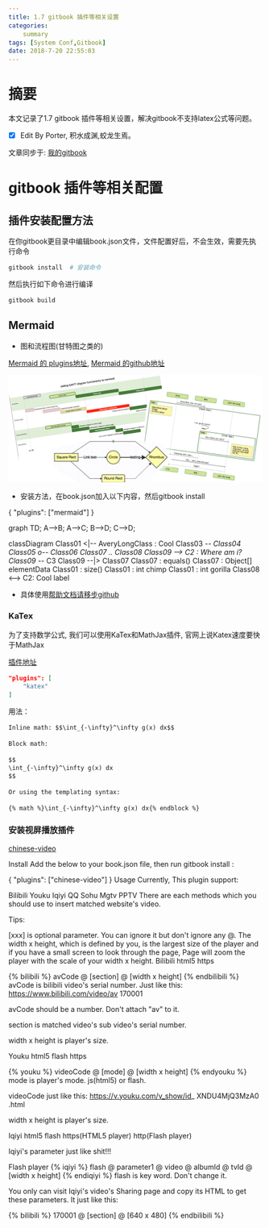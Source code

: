 ```yaml
---
title: 1.7 gitbook 插件等相关设置
categories:     
    summary    
tags: [System Conf,Gitbook]
date: 2018-7-20 22:55:03
---
```


# 摘要

本文记录了1.7 gitbook 插件等相关设置，解决gitbook不支持latex公式等问题。

- [x] Edit By Porter, 积水成渊,蛟龙生焉。

<!-- more -->

文章同步于: [我的gitbook](https://porter.gitbook.io/)

# gitbook 插件等相关配置

## 插件安装配置方法

在你gitbook更目录中编辑book.json文件，文件配置好后，不会生效，需要先执行命令

```bash
gitbook install  # 安装命令
```

然后执行如下命令进行编译

```bash
gitbook build
```

## Mermaid

- 图和流程图(甘特图之类的)

[Mermaid 的 plugins地址](https://plugins.gitbook.com/plugin/mermaid), [Mermaid 的github地址](https://github.com/knsv/mermaid)

![Mermaid](./image1/Plugins_Mermaid.png)

- 安装方法，在book.json加入以下内容，然后gitbook install

{
    "plugins": ["mermaid"]
}

graph TD;
    A-->B;
    A-->C;
    B-->D;
    C-->D;

classDiagram
Class01 <|-- AveryLongClass : Cool
Class03 *-- Class04
Class05 o-- Class06
Class07 .. Class08
Class09 --> C2 : Where am i?
Class09 --* C3
Class09 --|> Class07
Class07 : equals()
Class07 : Object[] elementData
Class01 : size()
Class01 : int chimp
Class01 : int gorilla
Class08 <--> C2: Cool label

- 具体使用[帮助文档请移步github](https://github.com/knsv/mermaid)

### KaTex

为了支持数学公式, 我们可以使用KaTex和MathJax插件, 官网上说Katex速度要快于MathJax

[插件地址](https://plugins.gitbook.com/plugin/katex)

```Json
"plugins": [
    "katex"
]
```
用法：

```
Inline math: $$\int_{-\infty}^\infty g(x) dx$$

Block math:

$$
\int_{-\infty}^\infty g(x) dx
$$

Or using the templating syntax:

{% math %}\int_{-\infty}^\infty g(x) dx{% endblock %}
```

### 安装视屏播放插件

[chinese-video](https://plugins.gitbook.com/plugin/chinese-video)

Install
Add the below to your book.json file, then run gitbook install :

{
    "plugins": ["chinese-video"]
}
Usage
Currently, This plugin support:

Bilibili
Youku
Iqiyi
QQ
Sohu
Mgtv
PPTV
There are each methods which you should use to insert matched website's video.

Tips:

[xxx] is optional parameter. You can ignore it but don't ignore any @.
The width x height, which is defined by you, is the largest size of the player and if you have a small screen to look through the page, Page will zoom the player with the scale of your width x height.
Bilibili
html5 https

{% bilibili %} avCode @ [section] @ [width x height] {% endbilibili %}
avCode is bilibili video's serial number. Just like this: https://www.bilibili.com/video/av 170001

avCode should be a number. Don't attach "av" to it.

section is matched video's sub video's serial number.

width x height is player's size.

Youku
html5 flash https

{% youku %} videoCode @ [mode] @ [width x height] {% endyouku %}
mode is player's mode. js(html5) or flash.

videoCode just like this: https://v.youku.com/v_show/id_ XNDU4MjQ3MzA0 .html

width x height is player's size.

Iqiyi
html5 flash https(HTML5 player) http(Flash player)

Iqiyi's parameter just like shit!!!

Flash player
{% iqiyi %} flash @ parameter1 @ video @ albumId @ tvId @ [width x height] {% endiqiyi %}
flash is key word. Don't change it.

You only can visit Iqiyi's video's Sharing page and copy its HTML to get these parameters. It just like this:

{% bilibili %} 170001 @ [section] @ [640 x 480] {% endbilibili %}
